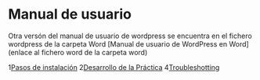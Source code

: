 # Manual de usuario

Otra versón del manual de usuario de wordpress se encuentra en el fichero wordpress de la carpeta Word
[Manual de usuario de WordPress en Word](enlace al fichero word de la carpeta word)

1[Pasos de instalación](Instalacion.md)
2[Desarrollo de la Práctica](Desarrollo.md)
4[Troubleshotting](Troubleshothing)

